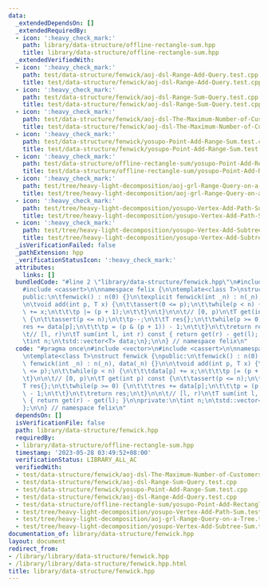 ```yaml
---
data:
  _extendedDependsOn: []
  _extendedRequiredBy:
  - icon: ':heavy_check_mark:'
    path: library/data-structure/offline-rectangle-sum.hpp
    title: library/data-structure/offline-rectangle-sum.hpp
  _extendedVerifiedWith:
  - icon: ':heavy_check_mark:'
    path: test/data-structure/fenwick/aoj-dsl-Range-Add-Query.test.cpp
    title: test/data-structure/fenwick/aoj-dsl-Range-Add-Query.test.cpp
  - icon: ':heavy_check_mark:'
    path: test/data-structure/fenwick/aoj-dsl-Range-Sum-Query.test.cpp
    title: test/data-structure/fenwick/aoj-dsl-Range-Sum-Query.test.cpp
  - icon: ':heavy_check_mark:'
    path: test/data-structure/fenwick/aoj-dsl-The-Maximum-Number-of-Customers.test.cpp
    title: test/data-structure/fenwick/aoj-dsl-The-Maximum-Number-of-Customers.test.cpp
  - icon: ':heavy_check_mark:'
    path: test/data-structure/fenwick/yosupo-Point-Add-Range-Sum.test.cpp
    title: test/data-structure/fenwick/yosupo-Point-Add-Range-Sum.test.cpp
  - icon: ':heavy_check_mark:'
    path: test/data-structure/offline-rectangle-sum/yosupo-Point-Add-Rectangle-Sum.test.cpp
    title: test/data-structure/offline-rectangle-sum/yosupo-Point-Add-Rectangle-Sum.test.cpp
  - icon: ':heavy_check_mark:'
    path: test/tree/heavy-light-decomposition/aoj-grl-Range-Query-on-a-Tree.test.cpp
    title: test/tree/heavy-light-decomposition/aoj-grl-Range-Query-on-a-Tree.test.cpp
  - icon: ':heavy_check_mark:'
    path: test/tree/heavy-light-decomposition/yosupo-Vertex-Add-Path-Sum.test.cpp
    title: test/tree/heavy-light-decomposition/yosupo-Vertex-Add-Path-Sum.test.cpp
  - icon: ':heavy_check_mark:'
    path: test/tree/heavy-light-decomposition/yosupo-Vertex-Add-Subtree-Sum.test.cpp
    title: test/tree/heavy-light-decomposition/yosupo-Vertex-Add-Subtree-Sum.test.cpp
  _isVerificationFailed: false
  _pathExtension: hpp
  _verificationStatusIcon: ':heavy_check_mark:'
  attributes:
    links: []
  bundledCode: "#line 2 \"library/data-structure/fenwick.hpp\"\n#include <vector>\n\
    #include <cassert>\n\nnamespace felix {\n\ntemplate<class T>\nstruct fenwick {\n\
    public:\n\tfenwick() : n(0) {}\n\texplicit fenwick(int _n) : n(_n), data(_n) {}\n\
    \n\tvoid add(int p, T x) {\n\t\tassert(0 <= p);\n\t\twhile(p < n) {\n\t\t\tdata[p]\
    \ += x;\n\t\t\tp |= (p + 1);\n\t\t}\n\t}\n\n\t// [0, p)\n\tT get(int p) const\
    \ {\n\t\tassert(p <= n);\n\t\tp--;\n\t\tT res{};\n\t\twhile(p >= 0) {\n\t\t\t\
    res += data[p];\n\t\t\tp = (p & (p + 1)) - 1;\n\t\t}\n\t\treturn res;\n\t}\n\n\
    \t// [l, r)\n\tT sum(int l, int r) const { return get(r) - get(l); }\n\nprivate:\n\
    \tint n;\n\tstd::vector<T> data;\n};\n\n} // namespace felix\n"
  code: "#pragma once\n#include <vector>\n#include <cassert>\n\nnamespace felix {\n\
    \ntemplate<class T>\nstruct fenwick {\npublic:\n\tfenwick() : n(0) {}\n\texplicit\
    \ fenwick(int _n) : n(_n), data(_n) {}\n\n\tvoid add(int p, T x) {\n\t\tassert(0\
    \ <= p);\n\t\twhile(p < n) {\n\t\t\tdata[p] += x;\n\t\t\tp |= (p + 1);\n\t\t}\n\
    \t}\n\n\t// [0, p)\n\tT get(int p) const {\n\t\tassert(p <= n);\n\t\tp--;\n\t\t\
    T res{};\n\t\twhile(p >= 0) {\n\t\t\tres += data[p];\n\t\t\tp = (p & (p + 1))\
    \ - 1;\n\t\t}\n\t\treturn res;\n\t}\n\n\t// [l, r)\n\tT sum(int l, int r) const\
    \ { return get(r) - get(l); }\n\nprivate:\n\tint n;\n\tstd::vector<T> data;\n\
    };\n\n} // namespace felix\n"
  dependsOn: []
  isVerificationFile: false
  path: library/data-structure/fenwick.hpp
  requiredBy:
  - library/data-structure/offline-rectangle-sum.hpp
  timestamp: '2023-05-28 03:49:52+08:00'
  verificationStatus: LIBRARY_ALL_AC
  verifiedWith:
  - test/data-structure/fenwick/aoj-dsl-The-Maximum-Number-of-Customers.test.cpp
  - test/data-structure/fenwick/aoj-dsl-Range-Sum-Query.test.cpp
  - test/data-structure/fenwick/yosupo-Point-Add-Range-Sum.test.cpp
  - test/data-structure/fenwick/aoj-dsl-Range-Add-Query.test.cpp
  - test/data-structure/offline-rectangle-sum/yosupo-Point-Add-Rectangle-Sum.test.cpp
  - test/tree/heavy-light-decomposition/yosupo-Vertex-Add-Path-Sum.test.cpp
  - test/tree/heavy-light-decomposition/aoj-grl-Range-Query-on-a-Tree.test.cpp
  - test/tree/heavy-light-decomposition/yosupo-Vertex-Add-Subtree-Sum.test.cpp
documentation_of: library/data-structure/fenwick.hpp
layout: document
redirect_from:
- /library/library/data-structure/fenwick.hpp
- /library/library/data-structure/fenwick.hpp.html
title: library/data-structure/fenwick.hpp
---
```


